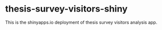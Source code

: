 # thesis-survey-visitors-shiny
This is the shinyapps.io deployment of thesis survey visitors analysis app.
